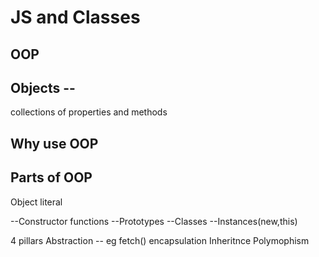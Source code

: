 # JS and Classes

## OOP

## Objects --
collections of properties and methods

## Why use OOP

## Parts of OOP
Object literal

--Constructor functions
--Prototypes
--Classes
--Instances(new,this)

4 pillars
Abstraction -- eg fetch()
encapsulation 
Inheritnce
Polymophism